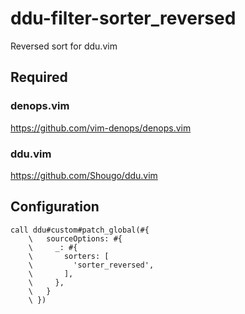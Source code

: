 # ddu-filter-sorter_reversed

Reversed sort for ddu.vim

## Required

### denops.vim

https://github.com/vim-denops/denops.vim

### ddu.vim

https://github.com/Shougo/ddu.vim

## Configuration

```vim
call ddu#custom#patch_global(#{
    \   sourceOptions: #{
    \     _: #{
    \       sorters: [
    \         'sorter_reversed',
    \       ],
    \     },
    \   }
    \ })
```
